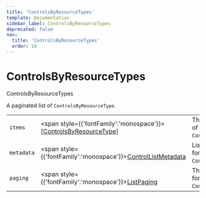 ```yaml
---
title: 'ControlsByResourceTypes'
template: Documentation
sidebar_label: ControlsByResourceTypes
deprecated: false
nav:
  title: 'ControlsByResourceTypes'
  order: 10
---
```


# ControlsByResourceTypes

<div style={{'fontFamily':'monospace'}}><span style={{'fontSize':'1.5rem','fontWeight':500}}>ControlsByResourceTypes</span></div>



A paginated list of `ControlsByResourceType`.

| | | |
| -- | -- | -- |
| `items` | <span style={{'fontFamily':'monospace'}}>[<a href="/guardrails/docs/reference/graphql/object/ControlsByResourceType">ControlsByResourceType</a>]</span> | The `items` for this page of `ControlsByResourceTypes`. |
| `metadata` | <span style={{'fontFamily':'monospace'}}><a href="/guardrails/docs/reference/graphql/object/ControlListMetadata">ControlListMetadata</a></span> | List metadata information for the instance of `ControlsByResourceTypes`. |
| `paging` | <span style={{'fontFamily':'monospace'}}><a href="/guardrails/docs/reference/graphql/object/ListPaging">ListPaging</a></span> | The `paging` information for this page of `ControlsByResourceTypes`. |